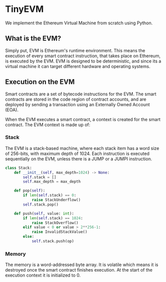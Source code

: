 # TinyEVM

We implement the Ethereum Virtual Machine from scratch using Python.

## What is the EVM?

Simply put, EVM is Ethereum's runtime environment.
This means the execution of every smart contract instruction, that takes place on Ethereum, is executed by the EVM.
EVM is designed to be deterministic, and since its a virtual machine it can target different hardware and operating systems.

## Execution on the EVM

Smart contracts are a set of bytecode instructions for the EVM.
The smart contracts are stored in the code region of contract accounts, and are deployed by sending a transaction using an Externally Owned Account (EOA).

When the EVM executes a smart contract, a context is created for the smart contract.
The EVM context is made up of:

### Stack

The EVM is a stack-based machine, where each stack item has a word size of 256-bits, with maximum depth of 1024.
Each instruction is executed sequentially on the EVM, unless there is a JUMP or a JUMPI instruction.

```py
class Stack:
    def __init__(self, max_depth=1024) -> None:
        self.stack = []
        self.max_depth = max_depth

    def pop(self):
        if len(self.stack) == 0:
            raise StackUnderflow()
        self.stack.pop()

    def push(self, value: int):
        if len(self.stack) == 1024:
            raise StackOverflow()
        elif value < 0 or value > 2**256-1:
            raise InvalidStackValue()
        else:
            self.stack.push(op)
```

### Memory

The memory is a word-addressed byte array.
It is volatile which means it is destroyed once the smart contract finishes execution.
At the start of the execution context it is initialized to 0.

```

```